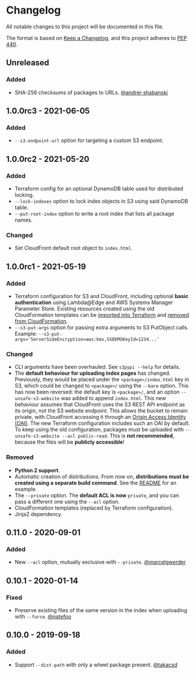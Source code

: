 # Changelog

All notable changes to this project will be documented in this file.

The format is based on [Keep a Changelog](https://keepachangelog.com/en/1.0.0/),
and this project adheres to [PEP 440](https://www.python.org/dev/peps/pep-0440/).


## Unreleased

### Added

- SHA-256 checksums of packages to URLs.
  [@andrei-shabanski](https://github.com/andrei-shabanski)


## 1.0.0rc3 - 2021-06-05

### Added

- `--s3-endpoint-url` option for targeting a custom S3 endpoint.


## 1.0.0rc2 - 2021-05-20

### Added

- Terraform config for an optional DynamoDB table used for distributed locking.
- `--lock-indexes` option to lock index objects in S3 using said DynamoDB table.
- `--put-root-index` option to write a root index that lists all package names.

### Changed

- Set CloudFront default root object to `index.html`.


## 1.0.0rc1 - 2021-05-19

### Added

- Terraform configuration for S3 and CloudFront, including optional **basic
  authentication** using Lambda@Edge and AWS Systems Manager Parameter Store.
  Existing resources created using the old CloudFormation templates can be
  [imported into Terraform](https://www.terraform.io/docs/import/index.html) and
  [removed from CloudFormation].
- `--s3-put-args` option for passing extra arguments to S3 PutObject calls.
  Example: `--s3-put-args='ServerSideEncryption=aws:kms,SSEKMSKeyId=1234...'`

[removed from CloudFormation]: https://aws.amazon.com/premiumsupport/knowledge-center/delete-cf-stack-retain-resources/

### Changed

- CLI arguments have been overhauled. See `s3pypi --help` for details.
- The **default behaviour for uploading index pages** has changed. Previously,
  they would be placed under the `<package>/index.html` key in S3, which could
  be changed to `<package>/` using the `--bare` option. This has now been
  reversed: the default key is `<package>/`, and an option `--unsafe-s3-website`
  was added to append `index.html`. This new behaviour assumes that CloudFront
  uses the S3 REST API endpoint as its origin, not the S3 website endpoint. This
  allows the bucket to remain private, with CloudFront accessing it through an
  [Origin Access Identity (OAI)]. The new Terraform configuration includes such
  an OAI by default. To keep using the old configuration, packages must be
  uploaded with `--unsafe-s3-website --acl public-read`. This is **not
  recommended**, because the files will be **publicly accessible**!

[Origin Access Identity (OAI)]: https://docs.aws.amazon.com/AmazonCloudFront/latest/DeveloperGuide/private-content-restricting-access-to-s3.html

### Removed

- **Python 2 support**.
- Automatic creation of distributions. From now on, **distributions must be
  created using a separate build command**. See the [README](README.md) for
  an example.
- The `--private` option. The **default ACL is now** `private`, and you can pass a
  different one using the `--acl` option.
- CloudFormation templates (replaced by Terraform configuration).
- Jinja2 dependency.


## 0.11.0 - 2020-09-01

### Added

- New `--acl` option, mutually exclusive with `--private`.
  [@marcelgwerder](https://github.com/marcelgwerder)


## 0.10.1 - 2020-01-14

### Fixed

- Preserve existing files of the same version in the index when uploading with `--force`.
  [@natefoo](https://github.com/natefoo)


## 0.10.0 - 2019-09-18

### Added

- Support `--dist-path` with only a wheel package present.
  [@takacsd](https://github.com/takacsd)
